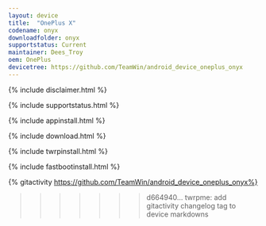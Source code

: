```yaml
---
layout: device
title:  "OnePlus X"
codename: onyx
downloadfolder: onyx
supportstatus: Current
maintainer: Dees_Troy
oem: OnePlus
devicetree: https://github.com/TeamWin/android_device_oneplus_onyx
---
```


{% include disclaimer.html %}

{% include supportstatus.html %}

{% include appinstall.html %}

{% include download.html %}

{% include twrpinstall.html %}

{% include fastbootinstall.html %}

{% gitactivity  https://github.com/TeamWin/android_device_oneplus_onyx%}
>>>>>>> d664940... twrpme: add gitactivity changelog tag to device markdowns
